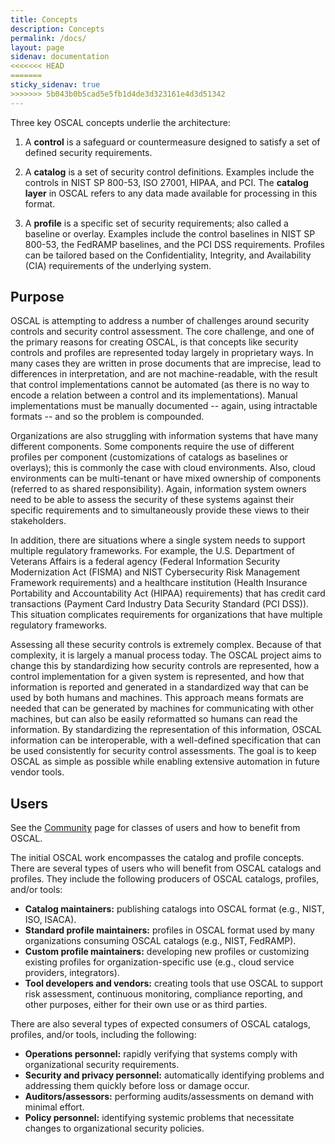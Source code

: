 ```yaml
---
title: Concepts
description: Concepts
permalink: /docs/
layout: page
sidenav: documentation
<<<<<<< HEAD
=======
sticky_sidenav: true
>>>>>>> 5b043b0b5cad5e5fb1d4de3d323161e4d3d51342
---
```


Three key OSCAL concepts underlie the architecture:

1. A **control** is a safeguard or countermeasure designed to satisfy a set of defined security requirements. 

2. A **catalog** is a set of security control definitions. Examples include the controls in NIST SP 800-53, ISO 27001, HIPAA, and PCI. The **catalog layer** in OSCAL refers to any data made available for processing in this format.

3. A **profile** is a specific set of security requirements; also called a baseline or overlay. Examples include the control baselines in NIST SP 800-53, the FedRAMP baselines, and the PCI DSS requirements.  Profiles can be tailored based on the Confidentiality, Integrity, and Availability (CIA) requirements of the underlying system.

## Purpose

OSCAL is attempting to address a number of challenges around security controls and security control assessment. The core challenge, and one of the primary reasons for creating OSCAL, is that concepts like security controls and profiles are represented today largely in proprietary ways. In many cases they are written in prose documents that are imprecise, lead to differences in interpretation, and are not machine-readable, with the result that control implementations cannot be automated (as there is no way to encode a relation between a control and its implementations). Manual implementations must be manually documented -- again, using intractable formats -- and so the problem is compounded.

Organizations are also struggling with information systems that have many different components. Some components require the use of different profiles per component (customizations of catalogs as baselines or overlays); this is commonly the case with cloud environments. Also, cloud environments can be multi-tenant or have mixed ownership of components (referred to as shared responsibility). Again, information system owners need to be able to assess the security of these systems against their specific requirements and to simultaneously provide these views to their stakeholders.

In addition, there are situations where a single system needs to support multiple regulatory frameworks. For example, the U.S. Department of Veterans Affairs is a federal agency (Federal Information Security Modernization Act (FISMA) and NIST Cybersecurity Risk Management Framework requirements) and a healthcare institution (Health Insurance Portability and Accountability Act (HIPAA) requirements) that has credit card transactions (Payment Card Industry Data Security Standard (PCI DSS)). This situation complicates requirements for organizations that have multiple regulatory frameworks.

Assessing all these security controls is extremely complex. Because of that complexity, it is largely a manual process today. The OSCAL project aims to change this by standardizing how security controls are represented, how a control implementation for a given system is represented, and how that information is reported and generated in a standardized way that can be used by both humans and machines. This approach means formats are needed that can be generated by machines for communicating with other machines, but can also be easily reformatted so humans can read the information. By standardizing the representation of this information, OSCAL information can be interoperable, with a well-defined specification that can be used consistently for security control assessments. The goal is to keep OSCAL as simple as possible while enabling extensive automation in future vendor tools.

## Users

See the [Community](/community/) page for classes of users and how to benefit from OSCAL.

The initial OSCAL work encompasses the catalog and profile concepts. There are several types of users who will benefit from OSCAL catalogs and profiles. They include the following producers of OSCAL catalogs, profiles, and/or tools:

- **Catalog maintainers:** publishing catalogs into OSCAL format (e.g., NIST, ISO, ISACA).
- **Standard profile maintainers:** profiles in OSCAL format used by many organizations consuming OSCAL catalogs (e.g., NIST, FedRAMP).
- **Custom profile maintainers:** developing new profiles or customizing existing profiles for organization-specific use (e.g., cloud service providers, integrators).
- **Tool developers and vendors:** creating tools that use OSCAL to support risk assessment, continuous monitoring, compliance reporting, and other purposes, either for their own use or as third parties.

There are also several types of expected consumers of OSCAL catalogs, profiles, and/or tools, including the following:

- **Operations personnel:** rapidly verifying that systems comply with organizational security requirements.
- **Security and privacy personnel:** automatically identifying problems and addressing them quickly before loss or damage occur.
- **Auditors/assessors:** performing audits/assessments on demand with minimal effort.
- **Policy personnel:** identifying systemic problems that necessitate changes to organizational security policies.

